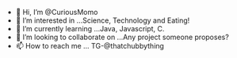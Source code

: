 - 👋 Hi, I’m @CuriousMomo
- 👀 I’m interested in ...Science, Technology and Eating!
- 🌱 I’m currently learning ...Java, Javascript, C.
- 💞️ I’m looking to collaborate on ...Any project someone proposes?
- 📫 How to reach me ... TG-@thatchubbything

<!---
CuriousMomo/CuriousMomo is a ✨ special ✨ repository because its `README.md` (this file) appears on your GitHub profile.
You can click the Preview link to take a look at your changes.
--->
